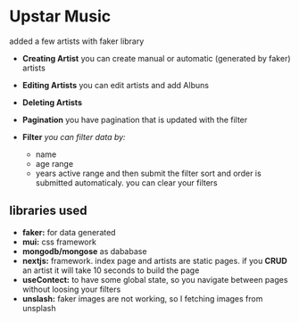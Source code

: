 # Upstar Music

added a few artists with faker library

- **Creating Artist**
  you can create manual or automatic (generated by faker) artists

- **Editing Artists**
  you can edit artists and add Albuns

- **Deleting Artists**

- **Pagination**
  you have pagination that is updated with the filter

- **Filter**
  _you can filter data by:_
  - name
  - age range
  - years active range
    and then submit the filter
    sort and order is submitted automaticaly.
    you can clear your filters

## libraries used

- **faker:** for data generated
- **mui:** css framework
- **mongodb/mongose** as dababase
- **nextjs:** framework. index page and artists are static pages. if you **CRUD** an artist it will take 10 seconds to build the page
- **useContect:** to have some global state, so you navigate between pages without loosing your filters
- **unslash:** faker images are not working, so I fetching images from unsplash
